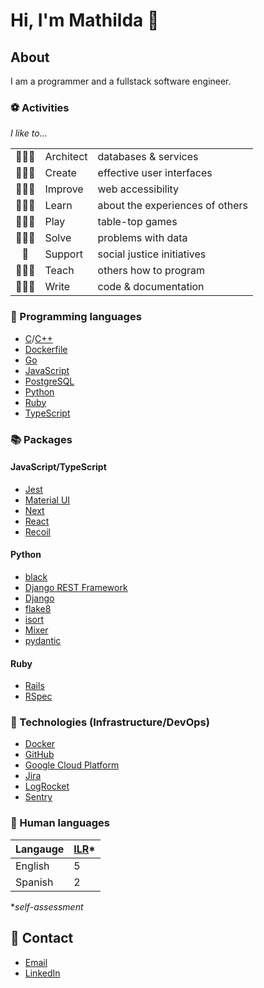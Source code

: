 # Hi, I'm Mathilda 👾

## About

I am a programmer and a fullstack software engineer.

### ⚽ Activities

*I like to...*

||||
|:-:|:-|:-|
|👷🏻‍♀️| Architect   | databases & services             |
|👩🏻‍🎨| Create      | effective user interfaces        |
|👩🏻‍🔧| Improve     | web accessibility                |
|👩🏻‍🎓| Learn       | about the experiences of others  |
|🧙🏻‍♀️| Play        | table-top games                  |
|👩🏻‍🔬| Solve       | problems with data               |
|🌱| Support     | social justice initiatives       |
|👩🏻‍🏫| Teach       | others how to program            |
|👩🏻‍💻| Write       | code & documentation             |

### 💽 Programming languages

- [C](https://en.cppreference.com/w/c/language/)/[C++](https://en.cppreference.com/w/cpp/language/)
- [Dockerfile](https://docs.docker.com/engine/reference/builder/)
- [Go](https://go.dev/doc/)
- [JavaScript](https://developer.mozilla.org/docs/Web/JavaScript/)
- [PostgreSQL](https://www.postgresql.org/docs/)
- [Python](https://docs.python.org/)
- [Ruby](https://ruby-doc.org/)
- [TypeScript](https://www.typescriptlang.org/docs/)

### 📚 Packages

#### JavaScript/TypeScript
- [Jest](https://jestjs.io/docs/getting-started/)
- [Material UI](https://mui.com/)
- [Next](https://nextjs.org/docs/getting-started/)
- [React](https://reactjs.org/docs/getting-started.html)
- [Recoil](https://recoiljs.org/)

#### Python
- [black](https://black.readthedocs.io/)
- [Django REST Framework](https://www.django-rest-framework.org/)
- [Django](https://docs.djangoproject.com/)
- [flake8](https://flake8.pycqa.org/)
- [isort](https://pycqa.github.io/isort/)
- [Mixer](https://mixer.readthedocs.io/)
- [pydantic](https://pydantic-docs.helpmanual.io/)

#### Ruby
- [Rails](https://guides.rubyonrails.org/)
- [RSpec](https://rspec.info/documentation)

### 🧰 Technologies (Infrastructure/DevOps)

- [Docker](https://docs.docker.com/)
- [GitHub](https://docs.github.com/)
- [Google Cloud Platform](https://cloud.google.com/docs/)
- [Jira](https://confluence.atlassian.com/jira/)
- [LogRocket](https://docs.logrocket.com/docs/)
- [Sentry](https://docs.sentry.io/)

### 💬 Human languages

|Langauge|[ILR](https://www.govtilr.org/)*|
|--------|--|
|English |5 |
|Spanish |2 |

**self-assessment*

## 🔮 Contact

- [Email](me@mathilda.dev)
- [LinkedIn](https://www.linkedin.com/in/mtilda/)